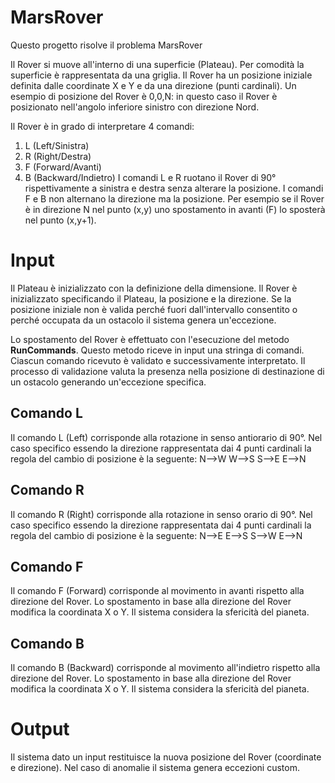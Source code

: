 # MarsRover

Questo progetto risolve il problema MarsRover

Il Rover si muove all'interno di una superficie (Plateau). Per comodità la superficie è rappresentata da una griglia.
Il Rover ha un posizione iniziale definita dalle coordinate X e Y e da una direzione (punti cardinali).
Un esempio di posizione del Rover è 0,0,N: in questo caso il Rover è posizionato nell'angolo inferiore sinistro con direzione Nord.

Il Rover è in grado di interpretare 4 comandi:
 1. L (Left/Sinistra)
 2. R (Right/Destra)
 3. F (Forward/Avanti)
 4. B (Backward/Indietro)
I comandi L e R ruotano il Rover di 90° rispettivamente a sinistra e destra senza alterare la posizione.
I comandi F e B non alternano la direzione ma la posizione.
Per esempio se il Rover è in direzione N nel punto (x,y) uno spostamento in avanti (F) lo sposterà nel punto (x,y+1).

# Input
Il Plateau è inizializzato con la definizione della dimensione.
Il Rover è inizializzato specificando il Plateau, la posizione e la direzione. Se la posizione iniziale non è valida perché fuori dall'intervallo consentito o perché occupata da un ostacolo il sistema genera un'eccezione.

Lo spostamento del Rover è effettuato con l'esecuzione del metodo **RunCommands**. Questo metodo riceve in input una stringa di comandi.
Ciascun comando ricevuto è validato e successivamente interpretato.
Il processo di validazione valuta la presenza nella posizione di destinazione di un ostacolo generando un'eccezione specifica.

## Comando L
Il comando L (Left) corrisponde alla rotazione in senso antiorario di 90°. Nel caso specifico essendo la direzione rappresentata dai 4 punti cardinali la regola del cambio di posizione è la seguente:
N-->W
W-->S
S-->E
E-->N

## Comando R
Il comando R (Right) corrisponde alla rotazione in senso orario di 90°. Nel caso specifico essendo la direzione rappresentata dai 4 punti cardinali la regola del cambio di posizione è la seguente:
N-->E
E-->S
S-->W
E-->N

## Comando F
Il comando F (Forward) corrisponde al movimento in avanti rispetto alla direzione del Rover. Lo spostamento in base alla direzione del Rover modifica la coordinata X o Y. Il sistema considera la sfericità del pianeta.

## Comando B
Il comando B (Backward) corrisponde al movimento all'indietro rispetto alla direzione del Rover. Lo spostamento in base alla direzione del Rover modifica la coordinata X o Y. Il sistema considera la sfericità del pianeta.

# Output
Il sistema dato un input restituisce la nuova posizione del Rover (coordinate e direzione). Nel caso di anomalie il sistema genera eccezioni custom.

